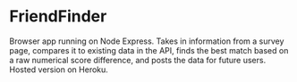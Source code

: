 # FriendFinder

Browser app running on Node Express. Takes in information from a survey page, compares it to existing data in the API, finds the best match based on a raw numerical score difference, and posts the data for future users. Hosted version on Heroku.
